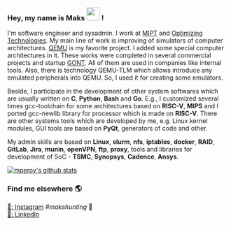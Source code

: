 ### Hey, my name is Maks <img src="https://media.giphy.com/media/hvRJCLFzcasrR4ia7z/giphy.gif" width="30px"> !

I'm software engineer and sysadmin. I work at [MIPT](https://mipt.ru/en/) and [Optimizing Technologies](http://www.optimitech.com/index.html). My main line of work is improving of simulators of computer architectures. [QEMU](https://www.qemu.org/) is my favorite project. I added some special computer architectures in it. These works were completed in several commercial projects and startup [GONT](https://github.com/gontchain/). All of them are used in companies like internal tools. Also, there is technology QEMU-TLM which allows introduce any emulated peripherals into QEMU. So, I used it for creating some emulators.

Beside, I participate in the development of other system softwares which are usually written on **C**, **Python**, **Bash** and **Go**. E.g., I customized several times gcc-toolchain for some architectures based on **RISC-V**, **MIPS** and I ported gcc-newlib library for processor which is made on **RISC-V**. There are other systems tools which are developed by me, e.g. Linux kernel modules, GUI tools are based on **PyQt**, generators of code and other.  

My admin skills are based on **Linux**, **slurm**, **nfs**, **iptables**, **docker**, **RAID**, **GitLab**, **Jira**, **munin**, **openVPN**, **ftp**, **proxy**, tools and libraries for development of SoC - **TSMC**, **Synopsys**, **Cadence**, **Ansys**.

[![mperov's github stats](https://github-readme-stats.vercel.app/api?username=mperov&count_private=true&show_icons=true)](https://github.com/mperov)

### Find me elsewhere 🌎

[📸: Instagram](https://instagram.com/maksim.n.p)  _#makshunting_ :feet: <br>
[💼: LinkedIn](https://www.linkedin.com/in/mperov) <br>
